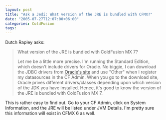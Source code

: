 ```yaml
---
layout: post
title: "Ask a Jedi: What version of the JRE is bundled with CFMX?"
date: "2005-07-27T12:07:00+06:00"
categories: ColdFusion 
tags: 
---
```


Dutch Rapley asks:

<blockquote>
What version of the JRE is bundled with ColdFusion MX 7?

Let me be a little more precise. I'm running the Standard Edition, which doesn't include drivers for Oracle. No biggie, I can download the JDBC drivers from <a href="http://www.oracle.com/technology/software/tech/java/sqlj_jdbc/htdocs/jdbc9201.html">Oracle's site</a> and use "Other" when I register my datasources in the CF Admin. When you go to the download site, Oracle prives different drivers/classes depending upon which version of the JDK you have installed. Hence, it's good to know the version of the JRE is bundled with ColdFusion MX 7.
</blockquote>

This is rather easy to find out. Go to your CF Admin, click on System Information, and the JRE will be listed under JVM Details. I'm pretty sure this information will exist in CFMX 6 as well.